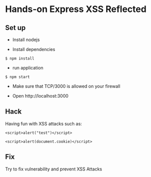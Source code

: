 # Hands-on Express XSS Reflected

## Set up

* Install nodejs

* Install dependencies

```console
$ npm install
```

* run application

```console
$ npm start
```

* Make sure that TCP/3000 is allowed on your firewall

* Open http://localhost:3000


## Hack

Having fun with XSS attacks such as:

````
<script>alert("test")</script>
````

````
<script>alert(document.cookie)</script>
````


## Fix

Try to fix vulnerability and prevent XSS Attacks
